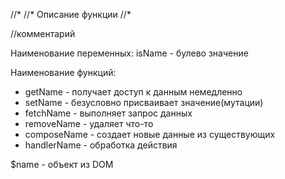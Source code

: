   //*
  //* Описание функции
  //*

  //комментарий 


  Наименование переменных:
  isName - булево значение

  Наименование функций:
  - getName - получает доступ к данным немедленно
  - setName - безусловно присваивает значение(мутации)
  - fetchName - выполняет запрос данных
  - removeName - удаляет что-то
  - composeName - создает новые данные из существующих
  - handlerName - обработка действия

  $name - объект из DOM

  